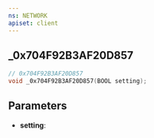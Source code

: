 ```yaml
---
ns: NETWORK
apiset: client
---
```

## _0x704F92B3AF20D857

```c
// 0x704F92B3AF20D857
void _0x704F92B3AF20D857(BOOL setting);
```


## Parameters
* **setting**:



